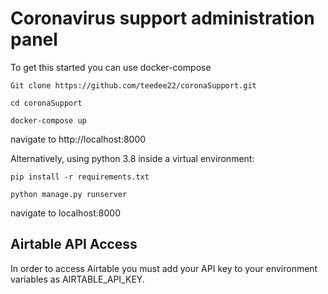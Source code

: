 # Coronavirus support administration panel

To get this started you can use docker-compose

`Git clone https://github.com/teedee22/coronaSupport.git`

`cd coronaSupport`

`docker-compose up`

navigate to http://localhost:8000

Alternatively, using python 3.8 inside a virtual environment:

`pip install -r requirements.txt`

`python manage.py runserver`

navigate to localhost:8000

## Airtable API Access
In order to access Airtable you must add your API key to your environment variables as AIRTABLE_API_KEY.
